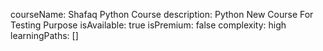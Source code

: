 courseName: Shafaq Python Course
description: Python New Course For Testing Purpose
isAvailable: true
isPremium: false
complexity: high
learningPaths: []
